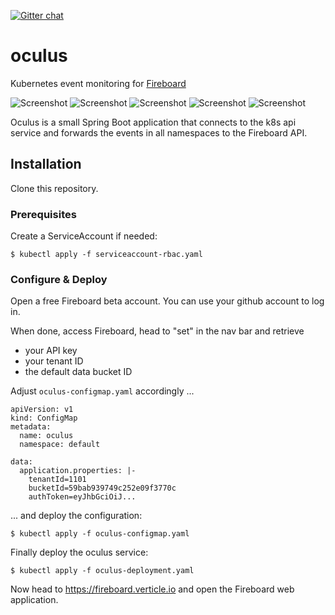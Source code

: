 [![Gitter chat](https://badges.gitter.im/gitterHQ/gitter.png)](https://gitter.im/verticle-io/apex)

oculus
======

Kubernetes event monitoring for [Fireboard](https:/fireboard.verticle.io)

<img src="/verticle-io/oculus/raw/master/images/fireboard-oculus-5.png" alt="Screenshot" style="max-width:100%;">

<img src="/verticle-io/oculus/raw/master/images/fireboard-oculus-6.png" alt="Screenshot" style="max-width:100%;">

<img src="/verticle-io/oculus/raw/master/images/fireboard-oculus-7.png" alt="Screenshot" style="max-width:100%;">

<img src="/verticle-io/oculus/raw/master/images/fireboard-oculus-8.png" alt="Screenshot" style="max-width:100%;">

<img src="/verticle-io/oculus/raw/master/images/fireboard-oculus-9.png" alt="Screenshot" style="max-width:100%;">


Oculus is a small Spring Boot application that connects to the k8s api service and forwards the events in all namespaces to the Fireboard API.


Installation
------------

Clone this repository.

### Prerequisites

Create a ServiceAccount if needed:

```
$ kubectl apply -f serviceaccount-rbac.yaml
```


### Configure & Deploy

Open a free Fireboard beta account. You can use your github account to log in.

When done, access Fireboard, head to "set" in the nav bar and retrieve

* your API key
* your tenant ID
* the default data bucket ID


Adjust `oculus-configmap.yaml` accordingly ...


```
apiVersion: v1
kind: ConfigMap
metadata:
  name: oculus
  namespace: default

data:
  application.properties: |-
    tenantId=1101
    bucketId=59bab939749c252e09f3770c
    authToken=eyJhbGciOiJ...

```


... and deploy the configuration:

```
$ kubectl apply -f oculus-configmap.yaml
```


Finally deploy the oculus service:

```
$ kubectl apply -f oculus-deployment.yaml
```

Now head to https://fireboard.verticle.io and open the Fireboard web application.
